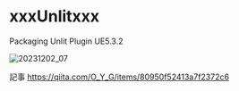 # xxxUnlitxxx
Packaging Unlit Plugin UE5.3.2
 
![20231202_07](https://github.com/O-Y-G/xxxUnlitxxx/assets/62424367/c5ff8498-4137-466e-8001-4f5a4ae27d20)

記事
https://qiita.com/O_Y_G/items/80950f52413a7f2372c6
